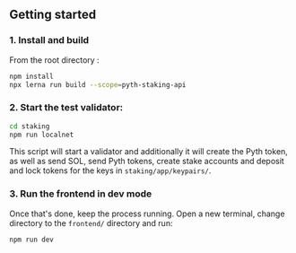 ## Getting started

### 1. Install and build

From the root directory : 

```bash
npm install
npx lerna run build --scope=pyth-staking-api
```

### 2. Start the test validator:

```bash
cd staking
npm run localnet
```

This script will start a validator and additionally it will create the Pyth token, as well as send SOL, send Pyth tokens, create stake accounts and deposit and lock tokens for the keys in `staking/app/keypairs/`.

### 3. Run the frontend in dev mode

Once that's done, keep the process running. Open a new terminal, change directory to the `frontend/` directory and run:

```bash
npm run dev
```
